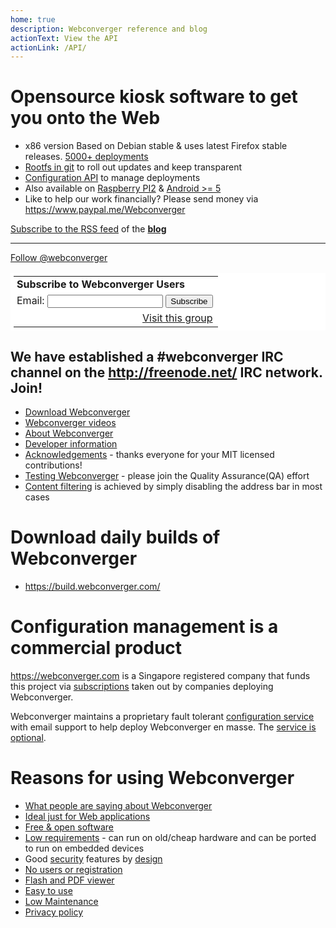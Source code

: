 ```yaml
---
home: true
description: Webconverger reference and blog
actionText: View the API
actionLink: /API/
---
```


# Opensource kiosk software to get you onto the Web

* x86 version Based on Debian stable & uses latest Firefox stable releases. [5000+ deployments](http://ping.webconverger.org/)
* [Rootfs in git](https://github.com/webconverger/webc) to roll out updates and keep transparent
* [Configuration API](/API/) to manage deployments
* Also available on [Raspberry PI2](https://github.com/Webconverger/rpi2) & [Android >= 5](https://github.com/Webconverger/android)
* Like to help our work financially? Please send money via <https://www.paypal.me/Webconverger>

[Subscribe to the RSS feed](//webconverger.org/blog/index.rss) of the **[blog](blog)**

<hr>

<a href="https://twitter.com/webconverger" class="twitter-follow-button" data-show-count="true" data-lang="en" data-size="large">Follow @webconverger</a>

<table border=0 style="background-color: #fff; padding: 5px;" cellspacing=0>
  <tr><td style="padding-left: 5px"> <b>Subscribe to Webconverger Users</b> </td></tr>
  <form action="https://groups.google.com/group/webc-users/boxsubscribe">
  <input type=hidden name="hl" value="en-GB">
  <tr><td style="padding-left: 5px;"> Email: <input type=text name=email>
  <input type=submit name="sub" value="Subscribe">
  </td></tr>
</form>
<tr><td align=right> <a href="https://groups.google.com/group/webc-users?hl=en-GB">Visit this group</a> </td></tr>
</table>

## We have established a \#webconverger IRC channel on the http://freenode.net/ IRC network. Join!

* [Download Webconverger](https://build.webconverger.com/latest.iso)
* [Webconverger videos](https://www.youtube.com/webconverger/)
* [About Webconverger](about)
* [Developer information](develop)
* [Acknowledgements](acknowledgements) - thanks everyone for your MIT licensed contributions!
* [Testing Webconverger](testing) - please join the Quality Assurance(QA) effort
* [Content filtering](filtering) is achieved by simply disabling the address bar in most cases

# Download daily builds of Webconverger

* <https://build.webconverger.com/>

# Configuration management is a commercial product

<https://webconverger.com> is a Singapore registered company that funds this
project via [subscriptions](https://webconverger.com/pricing/) taken out by
companies deploying Webconverger.

Webconverger maintains a proprietary fault tolerant [configuration
service](https://config.webconverger.com) with email support to help deploy
Webconverger en masse. The [service is optional](https://webconverger.com/screenshots/#webconverger-is-usable-unconfigured).

# Reasons for using Webconverger

* [What people are saying about Webconverger](press)
* [Ideal just for Web applications](ideal_just_for_web_applications)
* [Free & open software](free_&_open_software)
* [Low requirements](requirements) - can run on old/cheap hardware and can be ported to run on embedded devices
* Good [security](security) features by [design](design)
* [No users or registration](registration)
* [Flash and PDF viewer](adobe)
* [Easy to use](training)
* [Low Maintenance](maintenance)
* [Privacy policy](privacy)

